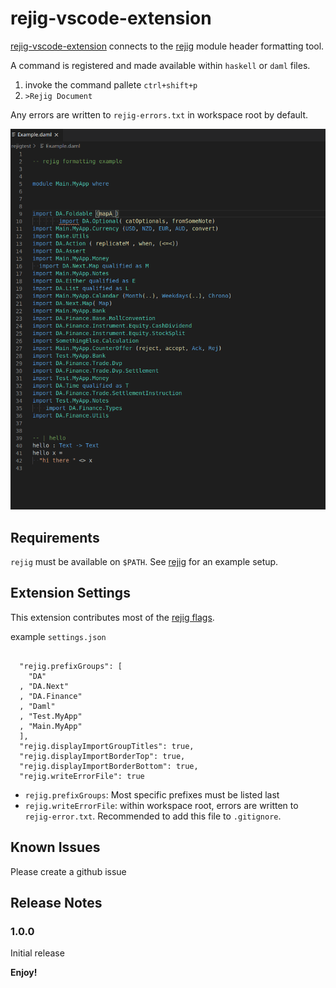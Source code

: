# rejig-vscode-extension

[rejig-vscode-extension](https://github.com/mjstewart/rejig-vscode-extension) connects
to the [rejig](https://github.com/mjstewart/rejig) module header formatting tool.

A command is registered and made available within `haskell` or `daml` files.

1. invoke the command pallete `ctrl+shift+p`
2. `>Rejig Document`

Any errors are written to `rejig-errors.txt` in workspace root by default.

![Output sample](https://github.com/mjstewart/rejig-vscode-extension/blob/master/rejig-vscode-sample.gif)

## Requirements

`rejig` must be available on `$PATH`. See [rejig](https://github.com/mjstewart/rejig) for an example setup.

## Extension Settings

This extension contributes most of the [rejig flags](https://github.com/mjstewart/rejig#args).

example `settings.json`
```

  "rejig.prefixGroups": [
    "DA"
  , "DA.Next"
  , "DA.Finance"
  , "Daml"
  , "Test.MyApp"
  , "Main.MyApp"
  ],
  "rejig.displayImportGroupTitles": true,
  "rejig.displayImportBorderTop": true,
  "rejig.displayImportBorderBottom": true,
  "rejig.writeErrorFile": true
```

* `rejig.prefixGroups`: Most specific prefixes must be listed last
* `rejig.writeErrorFile`: within workspace root, errors are written to `rejig-error.txt`. Recommended to add this file to `.gitignore`.

## Known Issues

Please create a github issue

## Release Notes

### 1.0.0

Initial release

**Enjoy!**
